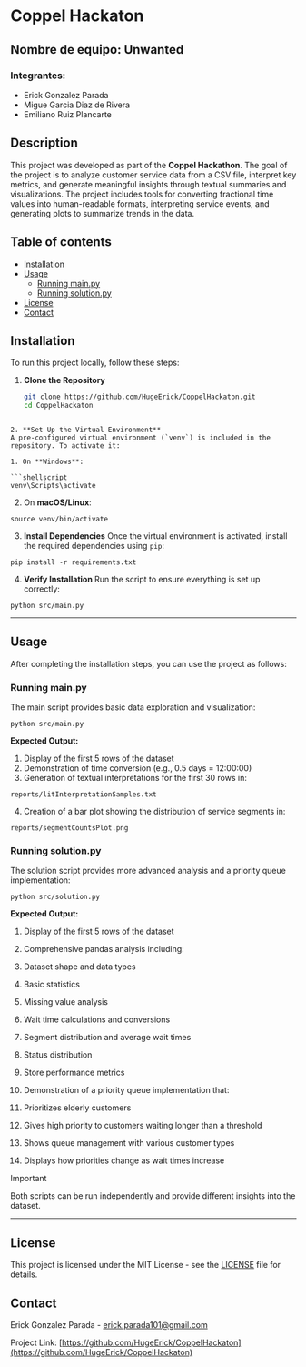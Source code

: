 # Coppel Hackaton
## Nombre de equipo: Unwanted

### Integrantes:
- Erick Gonzalez Parada
- Migue Garcia Diaz de Rivera
- Emiliano Ruiz Plancarte

## Description

This project was developed as part of the **Coppel Hackathon**. The goal of the project is to analyze customer service data from a CSV file, interpret key metrics, and generate meaningful insights through textual summaries and visualizations. The project includes tools for converting fractional time values into human-readable formats, interpreting service events, and generating plots to summarize trends in the data.

## Table of contents
- [Installation](#installation)
- [Usage](#usage)
  - [Running main.py](#running-mainpy)
  - [Running solution.py](#running-solutionpy)
- [License](#license)
- [Contact](#contact)

## Installation

To run this project locally, follow these steps:

1. **Clone the Repository**
   ```bash
   git clone https://github.com/HugeErick/CoppelHackaton.git
   cd CoppelHackaton
```

2. **Set Up the Virtual Environment**
A pre-configured virtual environment (`venv`) is included in the repository. To activate it:

1. On **Windows**:

```shellscript
venv\Scripts\activate
```


2. On **macOS/Linux**:

```shellscript
source venv/bin/activate
```

3. **Install Dependencies**
Once the virtual environment is activated, install the required dependencies using `pip`:

```shellscript
pip install -r requirements.txt
```

4. **Verify Installation**
Run the script to ensure everything is set up correctly:

```shellscript
python src/main.py
```

---

## Usage

After completing the installation steps, you can use the project as follows:

### Running main.py

The main script provides basic data exploration and visualization:

```shellscript
python src/main.py
```

**Expected Output:**

1. Display of the first 5 rows of the dataset
2. Demonstration of time conversion (e.g., 0.5 days = 12:00:00)
3. Generation of textual interpretations for the first 30 rows in:

```plaintext
reports/litInterpretationSamples.txt
```

4. Creation of a bar plot showing the distribution of service segments in:

```plaintext
reports/segmentCountsPlot.png
```

### Running solution.py

The solution script provides more advanced analysis and a priority queue implementation:

```shellscript
python src/solution.py
```

**Expected Output:**

1. Display of the first 5 rows of the dataset
2. Comprehensive pandas analysis including:

1. Dataset shape and data types
2. Basic statistics
3. Missing value analysis
4. Wait time calculations and conversions
5. Segment distribution and average wait times
6. Status distribution
7. Store performance metrics

3. Demonstration of a priority queue implementation that:

1. Prioritizes elderly customers
2. Gives high priority to customers waiting longer than a threshold
3. Shows queue management with various customer types
4. Displays how priorities change as wait times increase

>[!IMPORTANT]
>Both scripts can be run independently and provide different insights into the dataset.

---

## License

This project is licensed under the MIT License - see the [LICENSE](LICENSE) file for details.

## Contact

Erick Gonzalez Parada - [erick.parada101@gmail.com](mailto:erick.parada101@gmail.com)

Project Link: [https://github.com/HugeErick/CoppelHackaton](https://github.com/HugeErick/CoppelHackaton)


